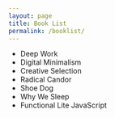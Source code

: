 ```yaml
---
layout: page
title: Book List
permalink: /booklist/
---
```


- Deep Work
- Digital Minimalism
- Creative Selection
- Radical Candor
- Shoe Dog
- Why We Sleep
- Functional Lite JavaScript
